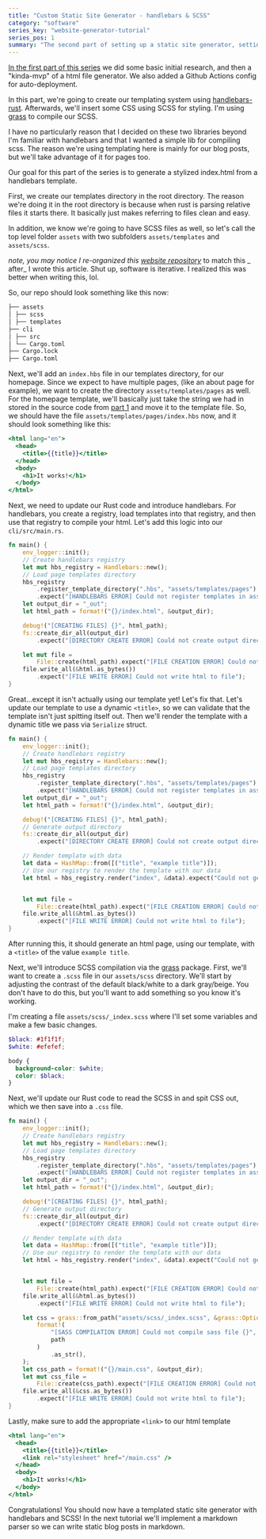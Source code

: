 ```yaml
---
title: "Custom Static Site Generator - handlebars & SCSS"
category: "software"
series_key: "website-generator-tutorial"
series_pos: 1
summary: "The second part of setting up a static site generator, setting up initial templating"
---
```


[In the first part of this series][part 1] we did some basic initial research, and then a "kinda-mvp" of a html file
generator. We also added a Github Actions config for auto-deployment.

In this part, we're going to create our templating system using [handlebars-rust][handlebars-rust]. Afterwards, we'll
insert some CSS using SCSS for styling. I'm using [grass][grass] to compile our SCSS.

I have no particularly reason that I decided on these two libraries beyond I'm familiar with handlebars and that I
wanted a simple lib for compiling scss. The reason we're using templating here is mainly for our blog posts, but we'll
take advantage of it for pages too.

Our goal for this part of the series is to generate a stylized index.html from a handlebars template.

First, we create our templates directory in the root directory. The reason we're doing it in the root directory is
because when rust is parsing relative files it starts there. It basically just makes referring to files clean and easy.

In addition, we know we're going to have SCSS files as well, so let's call the top level folder `assets` with two
subfolders `assets/templates` and `assets/scss`.

_note, you may notice I re-organized this [website repository](https://github.com/sneakycrow/website)_ to match this _
after_ I wrote this article. Shut up, software is iterative. I realized this was better when writing this, lol.

So, our repo should look something like this now:

```markdown
├── assets
│ ├── scss
│ ├── templates
├── cli
│ ├── src
│ └── Cargo.toml
├── Cargo.lock
├── Cargo.toml
```

Next, we'll add an `index.hbs` file in our templates directory, for our homepage. Since we expect to have multiple
pages, (like an about page for example), we want to create the directory `assets/templates/pages` as well.
For the homepage template, we'll basically just take the string we had in stored in the source code
from [part 1][part 1] and move it to the template file. So, we should
have the file `assets/templates/pages/index.hbs` now, and it should look something like this:

```handlebars
<html lang="en">
  <head>
    <title>{{title}}</title>
  </head>
  <body>
    <h1>It works!</h1>
  </body>
</html>
```

Next, we need to update our Rust code and introduce handlebars. For handlebars, you create a registry, load templates
into that registry, and then use that registry to compile your html. Let's add this logic into our `cli/src/main.rs`.

```rust
fn main() {
    env_logger::init();
    // Create handlebars registry
    let mut hbs_registry = Handlebars::new();
    // Load page templates directory
    hbs_registry
        .register_template_directory(".hbs", "assets/templates/pages")
        .expect("[HANDLEBARS ERROR] Could not register templates in assets/templates/pages");
    let output_dir = "_out";
    let html_path = format!("{}/index.html", &output_dir);

    debug!("[CREATING FILES] {}", html_path);
    fs::create_dir_all(output_dir)
        .expect("[DIRECTORY CREATE ERROR] Could not create output directory");

    let mut file =
        File::create(html_path).expect("[FILE CREATION ERROR] Could not create html file");
    file.write_all(&html.as_bytes())
        .expect("[FILE WRITE ERROR] Could not write html to file");
}
```

Great...except it isn't actually using our template yet! Let's fix that. Let's update our template to use a
dynamic `<title>`, so we can validate that the template isn't just spitting itself out. Then we'll render the template
with a dynamic title we pass via `Serialize` struct.

```rust
fn main() {
    env_logger::init();
    // Create handlebars registry
    let mut hbs_registry = Handlebars::new();
    // Load page templates directory
    hbs_registry
        .register_template_directory(".hbs", "assets/templates/pages")
        .expect("[HANDLEBARS ERROR] Could not register templates in assets/templates/pages");
    let output_dir = "_out";
    let html_path = format!("{}/index.html", &output_dir);

    debug!("[CREATING FILES] {}", html_path);
    // Generate output directory
    fs::create_dir_all(output_dir)
        .expect("[DIRECTORY CREATE ERROR] Could not create output directory");

    // Render template with data
    let data = HashMap::from([("title", "example title")]);
    // Use our registry to render the template with our data
    let html = hbs_registry.render("index", &data).expect("Could not generate html");


    let mut file =
        File::create(html_path).expect("[FILE CREATION ERROR] Could not create html file");
    file.write_all(&html.as_bytes())
        .expect("[FILE WRITE ERROR] Could not write html to file");
}
```

After running this, it should generate an html page, using our template, with a `<title>` of the value `example title`.

Next, we'll introduce SCSS compilation via the [grass][grass] package. First, we'll want to create a `.scss` file in
our `assets/scss` directory. We'll start by adjusting the contrast of the default black/white to a dark gray/beige. You
don't have to do this, but you'll want to add something so you know it's working.

I'm creating a file `assets/scss/_index.scss` where I'll set some variables and make a few basic changes.

```scss
$black: #1f1f1f;
$white: #efefef;

body {
  background-color: $white;
  color: $black;
}
```

Next, we'll update our Rust code to read the SCSS in and spit CSS out, which we then save into a `.css` file.

```rust
fn main() {
    env_logger::init();
    // Create handlebars registry
    let mut hbs_registry = Handlebars::new();
    // Load page templates directory
    hbs_registry
        .register_template_directory(".hbs", "assets/templates/pages")
        .expect("[HANDLEBARS ERROR] Could not register templates in assets/templates/pages");
    let output_dir = "_out";
    let html_path = format!("{}/index.html", &output_dir);

    debug!("[CREATING FILES] {}", html_path);
    // Generate output directory
    fs::create_dir_all(output_dir)
        .expect("[DIRECTORY CREATE ERROR] Could not create output directory");

    // Render template with data
    let data = HashMap::from([("title", "example title")]);
    // Use our registry to render the template with our data
    let html = hbs_registry.render("index", &data).expect("Could not generate html");


    let mut file =
        File::create(html_path).expect("[FILE CREATION ERROR] Could not create html file");
    file.write_all(&html.as_bytes())
        .expect("[FILE WRITE ERROR] Could not write html to file");

    let css = grass::from_path("assets/scss/_index.scss", &grass::Options::default()).expect(
        format!(
            "[SASS COMPILATION ERROR] Could not compile sass file {}",
            path
        )
            .as_str(),
    );
    let css_path = format!("{}/main.css", &output_dir);
    let mut css_file =
        File::create(css_path).expect("[FILE CREATION ERROR] Could not create html file");
    file.write_all(&css.as_bytes())
        .expect("[FILE WRITE ERROR] Could not write html to file");
}
```

Lastly, make sure to add the appropriate `<link>` to our html template

```handlebars
<html lang="en">
  <head>
    <title>{{title}}</title>
    <link rel="stylesheet" href="/main.css" />
  </head>
  <body>
    <h1>It works!</h1>
  </body>
</html>
```

Congratulations! You should now have a templated static site generator with handlebars and SCSS! In the next tutorial
we'll implement a markdown parser so we can write static blog posts in markdown.

[part 1]: https://sneakycrow.dev/2022/11/26/setting-up-my-own-static-site-generator.html
[handlebars-rust]: https://crates.io/crates/handlebars
[grass]: https://crates.io/crates/grass
